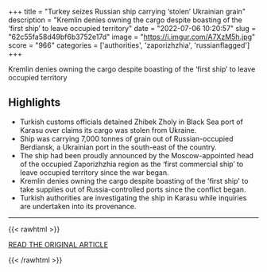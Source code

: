 +++
title = "Turkey seizes Russian ship carrying ‘stolen’ Ukrainian grain"
description = "Kremlin denies owning the cargo despite boasting of the ‘first ship’ to leave occupied territory"
date = "2022-07-06 10:20:57"
slug = "62c55fa58d49bf6b3752e17d"
image = "https://i.imgur.com/A7XzM5h.jpg"
score = "966"
categories = ['authorities', 'zaporizhzhia', 'russianflagged']
+++

Kremlin denies owning the cargo despite boasting of the ‘first ship’ to leave occupied territory

## Highlights

- Turkish customs officials detained Zhibek Zholy in Black Sea port of Karasu over claims its cargo was stolen from Ukraine.
- Ship was carrying 7,000 tonnes of grain out of Russian-occupied Berdiansk, a Ukrainian port in the south-east of the country.
- The ship had been proudly announced by the Moscow-appointed head of the occupied Zaporizhzhia region as the ‘first commercial ship’ to leave occupied territory since the war began.
- Kremlin denies owning the cargo despite boasting of the 'first ship' to take supplies out of Russia-controlled ports since the conflict began.
- Turkish authorities are investigating the ship in Karasu while inquiries are undertaken into its provenance.

---

{{< rawhtml >}}
  <p class="article-category">
    <a target="_blank" href="https://www.theguardian.com/world/2022/jul/05/ukraine-russia-turkey-ship-grain-stolen">READ THE ORIGINAL ARTICLE</a>
  </p>
{{< /rawhtml >}}
